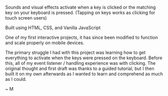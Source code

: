 Sounds and visual effects activate when a key is clicked or the matching key on your keyboard is pressed. 
(Tapping on keys works as clicking for touch screen users)

Built using HTML, CSS, and Vanilla JavaScript

One of my first interactive projects, it has since been modified to function and scale properly on mobile devices. 

The primary struggle I had with this project was learning how to get everything to activate when the keys were pressed on the keyboard. Before this, all of my event listener / handling experience was with clicking. The original thought and first draft was thanks to a guided tutorial, but I then built it on my own afterwards as I wanted to learn and comprehend as much as I could. 

~ M
